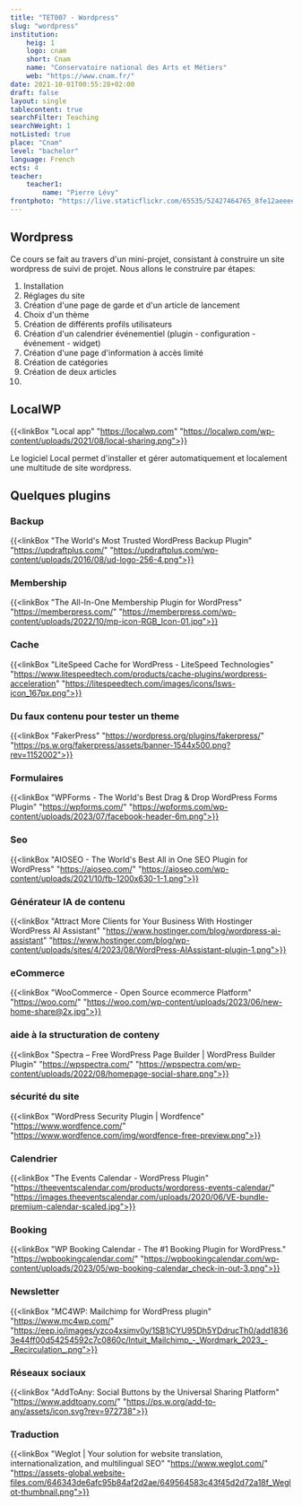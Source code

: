 ```yaml
---
title: "TET007 · Wordpress"
slug: "wordpress"
institution:
    heig: 1
    logo: cnam
    short: Cnam
    name: "Conservatoire national des Arts et Métiers"
    web: "https://www.cnam.fr/"
date: 2021-10-01T00:55:28+02:00
draft: false
layout: single
tablecontent: true
searchFilter: Teaching
searchWeight: 1
notListed: true
place: "Cnam"
level: "bachelor"
language: French
ects: 4
teacher:
    teacher1:
        name: "Pierre Lévy"
frontphoto: "https://live.staticflickr.com/65535/52427464765_8fe12aeeee_h.jpg"
---
```


## Wordpress

Ce cours se fait au travers d'un mini-projet, consistant à construire un site wordpress de suivi de projet. Nous allons le construire par étapes:

1. Installation
2. Réglages du site
3. Création d'une page de garde et d'un article de lancement
4. Choix d'un thème
5. Création de différents profils utilisateurs
6. Création d'un calendrier événementiel (plugin - configuration - événement - widget)
7. Création d'une page d'information à  accès limité
8. Création de catégories
9. Création de deux articles
10. 

## LocalWP

{{<linkBox "Local app" "https://localwp.com" "https://localwp.com/wp-content/uploads/2021/08/local-sharing.png">}}

Le logiciel Local permet d'installer et gérer automatiquement et localement une multitude de site wordpress.

## Quelques plugins

### Backup
{{<linkBox "The World's Most Trusted WordPress Backup Plugin" "https://updraftplus.com/" "https://updraftplus.com/wp-content/uploads/2016/08/ud-logo-256-4.png">}}

### Membership
{{<linkBox "The All-In-One Membership Plugin for WordPress" "https://memberpress.com/" "https://memberpress.com/wp-content/uploads/2022/10/mp-icon-RGB_Icon-01.jpg">}}

### Cache
{{<linkBox "LiteSpeed Cache for WordPress - LiteSpeed Technologies" "https://www.litespeedtech.com/products/cache-plugins/wordpress-acceleration" "https://litespeedtech.com/images/icons/lsws-icon_167px.png">}}

### Du faux contenu pour tester un theme
{{<linkBox "FakerPress" "https://wordpress.org/plugins/fakerpress/" "https://ps.w.org/fakerpress/assets/banner-1544x500.png?rev=1152002">}}

### Formulaires
{{<linkBox "WPForms - The World's Best Drag & Drop WordPress Forms Plugin" "https://wpforms.com/" "https://wpforms.com/wp-content/uploads/2023/07/facebook-header-6m.png">}}

### Seo
{{<linkBox "AIOSEO - The World's Best All in One SEO Plugin for WordPress" "https://aioseo.com/" "https://aioseo.com/wp-content/uploads/2021/10/fb-1200x630-1-1.png">}}

### Générateur IA de contenu
{{<linkBox "Attract More Clients for Your Business With Hostinger WordPress AI Assistant" "https://www.hostinger.com/blog/wordpress-ai-assistant" "https://www.hostinger.com/blog/wp-content/uploads/sites/4/2023/08/WordPress-AIAssistant-plugin-1.png">}}

### eCommerce
{{<linkBox "WooCommerce - Open Source ecommerce Platform" "https://woo.com/" "https://woo.com/wp-content/uploads/2023/06/new-home-share@2x.jpg">}}

### aide à la structuration de conteny
{{<linkBox "Spectra – Free WordPress Page Builder | WordPress Builder Plugin" "https://wpspectra.com/" "https://wpspectra.com/wp-content/uploads/2022/08/homepage-social-share.png">}}

### sécurité du site
{{<linkBox "WordPress Security Plugin | Wordfence" "https://www.wordfence.com/" "https://www.wordfence.com/img/wordfence-free-preview.png">}}

### Calendrier
{{<linkBox "The Events Calendar - WordPress Plugin" "https://theeventscalendar.com/products/wordpress-events-calendar/" "https://images.theeventscalendar.com/uploads/2020/06/VE-bundle-premium-calendar-scaled.jpg">}}

### Booking
{{<linkBox "WP Booking Calendar - The #1 Booking Plugin for WordPress." "https://wpbookingcalendar.com/" "https://wpbookingcalendar.com/wp-content/uploads/2023/05/wp-booking-calendar_check-in-out-3.png">}}

### Newsletter
{{<linkBox "MC4WP: Mailchimp for WordPress plugin" "https://www.mc4wp.com/" "https://eep.io/images/yzco4xsimv0y/1SB1jCYU95Dh5YDdrucTh0/add18363e44ff00d54254592c7c0860c/Intuit_Mailchimp_-_Wordmark_2023_-_Recirculation_.png">}}

### Réseaux sociaux
{{<linkBox "AddToAny: Social Buttons by the Universal Sharing Platform" "https://www.addtoany.com/" "https://ps.w.org/add-to-any/assets/icon.svg?rev=972738">}}

### Traduction
{{<linkBox "Weglot | Your solution for website translation, internationalization, and multilingual SEO" "https://www.weglot.com/" "https://assets-global.website-files.com/646343de6afc95b84af2d2ae/649564583c43f45d2d72a18f_Weglot-thumbnail.png">}}